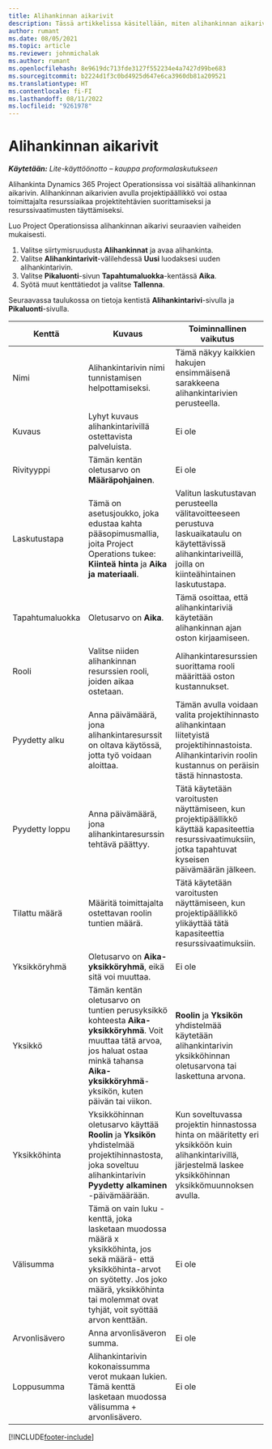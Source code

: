 ```yaml
---
title: Alihankinnan aikarivit
description: Tässä artikkelissa käsitellään, miten alihankinnan aikarivit ja ajan ostaminen toimittajilta kirjataan.
author: rumant
ms.date: 08/05/2021
ms.topic: article
ms.reviewer: johnmichalak
ms.author: rumant
ms.openlocfilehash: 8e9619dc713fde3127f552234e4a7427d99be683
ms.sourcegitcommit: b2224d1f3c0bd4925d647e6ca3960db81a209521
ms.translationtype: HT
ms.contentlocale: fi-FI
ms.lasthandoff: 08/11/2022
ms.locfileid: "9261978"
---
```

# <a name="subcontract-lines-for-time"></a>Alihankinnan aikarivit

_**Käytetään:** Lite-käyttöönotto – kauppa proformalaskutukseen_

Alihankinta Dynamics 365 Project Operationsissa voi sisältää alihankinnan aikarivin. Alihankinnan aikarivien avulla projektipäällikkö voi ostaa toimittajalta resurssiaikaa projektitehtävien suorittamiseksi ja resurssivaatimusten täyttämiseksi.

Luo Project Operationsissa alihankinnan aikarivi seuraavien vaiheiden mukaisesti.

1. Valitse siirtymisruudusta **Alihankinnat** ja avaa alihankinta.
2. Valitse **Alihankintarivit**-välilehdessä **Uusi** luodaksesi uuden alihankintarivin.
3. Valitse **Pikaluonti**-sivun **Tapahtumaluokka**-kentässä **Aika**.
4. Syötä muut kenttätiedot ja valitse **Tallenna**.

  Seuraavassa taulukossa on tietoja kentistä **Alihankintarivi**-sivulla ja **Pikaluonti**-sivulla.

| **Kenttä** | **Kuvaus** | **Toiminnallinen vaikutus** |
| --- | --- | --- |
| Nimi | Alihankintarivin nimi tunnistamisen helpottamiseksi. | Tämä näkyy kaikkien hakujen ensimmäisenä sarakkeena alihankintarivien perusteella. |
| Kuvaus | Lyhyt kuvaus alihankintarivillä ostettavista palveluista. |Ei ole |
| Rivityyppi |   Tämän kentän oletusarvo on **Määräpohjainen**.| Ei ole |
| Laskutustapa | Tämä on asetusjoukko, joka edustaa kahta pääsopimusmallia, joita Project Operations tukee: **Kiinteä hinta** ja **Aika ja materiaali**. | Valitun laskutustavan perusteella välitavoitteeseen perustuva laskuaikataulu on käytettävissä alihankintariveillä, joilla on kiinteähintainen laskutustapa. |
| Tapahtumaluokka | Oletusarvo on **Aika**. | Tämä osoittaa, että alihankintariviä käytetään alihankinnan ajan oston kirjaamiseen. |
| Rooli | Valitse niiden alihankinnan resurssien rooli, joiden aikaa ostetaan. | Alihankintaresurssien suorittama rooli määrittää oston kustannukset. |
| Pyydetty alku | Anna päivämäärä, jona alihankintaresurssit on oltava käytössä, jotta työ voidaan aloittaa. | Tämän avulla voidaan valita projektihinnasto alihankintaan liitetyistä projektihinnastoista. Alihankintarivin roolin kustannus on peräisin tästä hinnastosta. |
| Pyydetty loppu | Anna päivämäärä, jona alihankintaresurssin tehtävä päättyy. | Tätä käytetään varoitusten näyttämiseen, kun projektipäällikkö käyttää kapasiteettia resurssivaatimuksiin, jotka tapahtuvat kyseisen päivämäärän jälkeen. |
| Tilattu määrä | Määritä toimittajalta ostettavan roolin tuntien määrä. | Tätä käytetään varoitusten näyttämiseen, kun projektipäällikkö ylikäyttää tätä kapasiteettia resurssivaatimuksiin. |
| Yksikköryhmä | Oletusarvo on **Aika-yksikköryhmä**, eikä sitä voi muuttaa. | Ei ole|
| Yksikkö | Tämän kentän oletusarvo on tuntien perusyksikkö kohteesta **Aika-yksikköryhmä**. Voit muuttaa tätä arvoa, jos haluat ostaa minkä tahansa **Aika-yksikköryhmä**-yksikön, kuten päivän tai viikon. | **Roolin** ja **Yksikön** yhdistelmää käytetään alihankintarivin yksikköhinnan oletusarvona tai laskettuna arvona. |
| Yksikköhinta | Yksikköhinnan oletusarvo käyttää **Roolin** ja **Yksikön** yhdistelmää projektihinnastosta, joka soveltuu alihankintarivin **Pyydetty alkaminen** -päivämäärään. | Kun soveltuvassa projektin hinnastossa hinta on määritetty eri yksikköön kuin alihankintarivillä, järjestelmä laskee yksikköhinnan yksikkömuunnoksen avulla. |
| Välisumma |    Tämä on vain luku -kenttä, joka lasketaan muodossa määrä x yksikköhinta, jos sekä määrä- että yksikköhinta-arvot on syötetty. Jos joko määrä, yksikköhinta tai molemmat ovat tyhjät, voit syöttää arvon kenttään. | Ei ole|
| Arvonlisävero |   Anna arvonlisäveron summa. |Ei ole |
| Loppusumma | Alihankintarivin kokonaissumma verot mukaan lukien. Tämä kenttä lasketaan muodossa välisumma + arvonlisävero.|Ei ole |

[!INCLUDE[footer-include](../../includes/footer-banner.md)]
